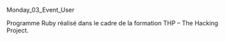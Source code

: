 Monday_03_Event_User

Programme Ruby réalisé dans le cadre de la formation THP – The Hacking Project.
